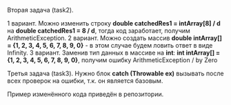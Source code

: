 Вторая задача (task2).

1 вариант.
Можно изменить строку 
**double catchedRes1 = intArray[8] / d** на **double catchedRes1 = 8 / d**, тогда код заработает, получим 
ArithmeticException.
2 вариант.
Можно создать массив **double intArray[] = {1, 2, 3, 4, 5, 6, 7, 8, 9, 0}** - в этом случае будем ловить 
ответ в виде Infinity.
3 вариант.
Заменив тип данных в массиве на **int**:
**int intArray[] = {1, 2, 3, 4, 5, 6, 7, 8, 9, 0}**, получим ошибку ArithmeticException / by Zero


Третья задача (task3).
Нужно блок **catch (Throwable ex)**
вызывать после всех проверок на ошибки, т.к. он является базовым.

Пример изменённого кода приведён в репозитории.
